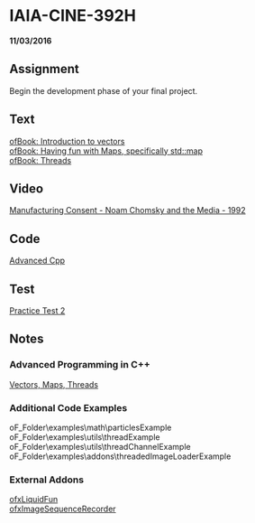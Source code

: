 # IAIA-CINE-392H
**11/03/2016**

## Assignment
Begin the development phase of your final project.

## Text
[ofBook: Introduction to vectors](http://openframeworks.cc/ofBook/chapters/stl_vector.html)  
[ofBook: Having fun with Maps, specifically std::map](http://openframeworks.cc/ofBook/chapters/stl_map.html)  
[ofBook: Threads](http://openframeworks.cc/ofBook/chapters/threads.html)

## Video
[Manufacturing Consent - Noam Chomsky and the Media - 1992](https://www.youtube.com/watch?v=YHa6NflkW3Y)

## Code
[Advanced Cpp](../c++/028_AdvancedCpp)

## Test
[Practice Test 2](https://goo.gl/7h5Cts)

## Notes
### Advanced Programming in C++
[Vectors, Maps, Threads](https://goo.gl/grGcIg)

### Additional Code Examples
oF_Folder\examples\math\particlesExample  
oF_Folder\examples\utils\threadExample  
oF_Folder\examples\utils\threadChannelExample  
oF_Folder\examples\addons\threadedImageLoaderExample  

### External Addons
[ofxLiquidFun](https://github.com/tado/ofxLiquidFun)  
[ofxImageSequenceRecorder](https://github.com/atduskgreg/ofxImageSequenceRecorder)
